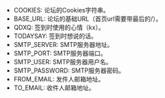 - COOKIES: 论坛的Cookies字符串。
- BASE_URL: 论坛的基础URL（首页url需要带最后的/）。
- QDXQ: 签到时使用的心情（kx）。
- TODAYSAY: 签到时想说的话。
- SMTP_SERVER: SMTP服务器地址。
- SMTP_PORT: SMTP服务器端口。
- SMTP_USER: SMTP服务器用户名。
- SMTP_PASSWORD: SMTP服务器密码。
- FROM_EMAIL: 发件人邮箱地址。
- TO_EMAIL: 收件人邮箱地址。
